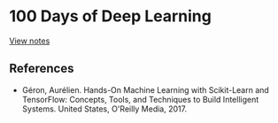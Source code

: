 # 100 Days of Deep Learning

[View notes](https://ravimashru.github.io/100-days-of-deep-learning/)

## References

* Géron, Aurélien. Hands-On Machine Learning with Scikit-Learn and TensorFlow: Concepts, Tools, and Techniques to Build Intelligent Systems. United States, O'Reilly Media, 2017.
